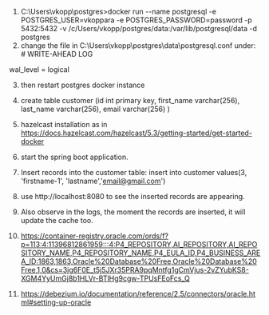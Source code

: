 1) C:\Users\vkopp\postgres>docker run --name postgresql -e POSTGRES_USER=vkoppara -e POSTGRES_PASSWORD=password -p 5432:5432 -v /c/Users/vkopp/postgres/data:/var/lib/postgresql/data -d postgres
2) change the file in C:\Users\vkopp\postgres\data\postgresql.conf 
under: # WRITE-AHEAD LOG

wal_level = logical

3) then restart postgres docker instance
4) create table customer (id int primary key, first_name varchar(256), last_name varchar(256), email varchar(256) )
5) hazelcast installation as in https://docs.hazelcast.com/hazelcast/5.3/getting-started/get-started-docker
6) start the spring boot application.
7) Insert records into the customer table:
insert into customer values(3, 'firstname-1', 'lastname','email@gmail.com')
8) use http://localhost:8080 to see the inserted records are appearing.
9) Also observe in the logs, the moment the records are inserted, it will update the cache too.

10) https://container-registry.oracle.com/ords/f?p=113:4:11396812861959:::4:P4_REPOSITORY,AI_REPOSITORY,AI_REPOSITORY_NAME,P4_REPOSITORY_NAME,P4_EULA_ID,P4_BUSINESS_AREA_ID:1863,1863,Oracle%20Database%20Free,Oracle%20Database%20Free,1,0&cs=3jg6F0E_t5j5JXr35PRA9pqMntfg1gCmVjus-2vZYubKS8-XGM4YyUmGj8b1HLVr-BTlHg9cgw-TPUsFEoFcs_Q
11) https://debezium.io/documentation/reference/2.5/connectors/oracle.html#setting-up-oracle
   
